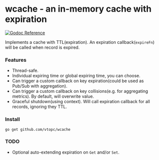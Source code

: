 # wcache - an in-memory cache with expiration

[![Godoc Reference][godoc-img]][godoc]

Implements a cache with TTL(expiration).
An expiration callback(`expireFn`) will be called when record is expired.

### Features
* Thread-safe.
* Individual expiring time or global expiring time, you can choose.
* Can trigger a custom callback on key expiration(could be used as Pub/Sub with aggregation).
* Can trigger a custom callback on key collisions(e.g. for aggregating metrics). 
By default, will overwrite value.
* Graceful shutdown(using context). Will call expiration callback for all records,
ignoring they TTL.

### Install
`go get github.com/vtopc/wcache`

### TODO
* Optional auto-extending expiration on `Get` and/or `Set`.

[godoc]: https://godoc.org/github.com/vtopc/wcache
[godoc-img]: https://godoc.org/github.com/vtopc/wcache?status.svg

